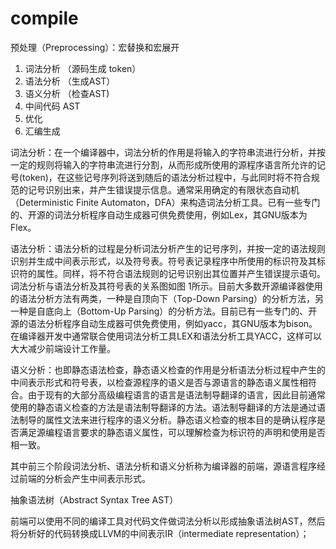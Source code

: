 # compile

预处理（Preprocessing）：宏替换和宏展开

1. 词法分析  （源码生成 token）
2. 语法分析     （生成AST）
3. 语义分析     （检查AST)
4. 中间代码 AST
5. 优化
6. 汇编生成

词法分析：在一个编译器中，词法分析的作用是将输入的字符串流进行分析，并按一定的规则将输入的字符串流进行分割，从而形成所使用的源程序语言所允许的记号(token)，在这些记号序列将送到随后的语法分析过程中，与此同时将不符合规范的记号识别出来，并产生错误提示信息。通常采用确定的有限状态自动机（Deterministic Finite Automaton，DFA）来构造词法分析工具。已有一些专门的、开源的词法分析程序自动生成器可供免费使用，例如Lex，其GNU版本为Flex。

语法分析：语法分析的过程是分析词法分析产生的记号序列，并按一定的语法规则识别并生成中间表示形式，以及符号表。符号表记录程序中所使用的标识符及其标识符的属性。同样，将不符合语法规则的记号识别出其位置并产生错误提示语句。词法分析与语法分析及其符号表的关系图如图 1所示。目前大多数开源编译器使用的语法分析方法有两类，一种是自顶向下（Top-Down Parsing）的分析方法，另一种是自底向上（Bottom-Up Parsing）的分析方法。目前已有一些专门的、开源的语法分析程序自动生成器可供免费使用，例如yacc，其GNU版本为bison。在编译器开发中通常联合使用词法分析工具LEX和语法分析工具YACC，这样可以大大减少前端设计工作量。

语义分析：也即静态语法检查，静态语义检查的作用是分析语法分析过程中产生的中间表示形式和符号表，以检查源程序的语义是否与源语言的静态语义属性相符合。由于现有的大部分高级编程语言的语言是语法制导翻译的语言，因此目前通常使用的静态语义检查的方法是语法制导翻译的方法。语法制导翻译的方法是通过语法制导的属性文法来进行程序的语义分析。静态语义检查的根本目的是确认程序是否满足源编程语言要求的静态语义属性，可以理解检查为标识符的声明和使用是否相一致。





其中前三个阶段词法分析、语法分析和语义分析称为编译器的前端，源语言程序经过前端的分析会产生中间表示形式。

抽象语法树（Abstract Syntax Tree AST）

前端可以使用不同的编译工具对代码文件做词法分析以形成抽象语法树AST，然后将分析好的代码转换成LLVM的中间表示IR（intermediate representation）；